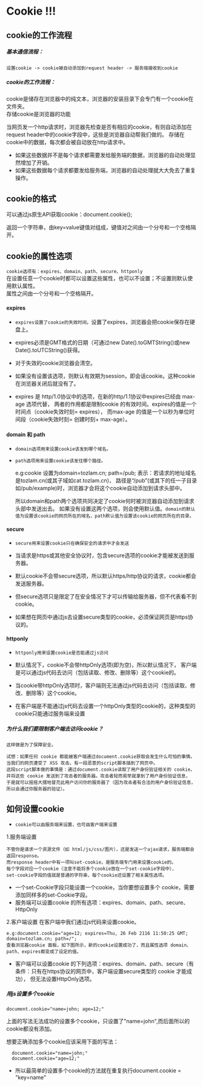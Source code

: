 # Cookie !!!
## cookie的工作流程
##### 基本通信流程：
 
    设置cookie -> cookie被自动添加到request header -> 服务端接收到cookie
 

##### cookie的工作流程：
  
  cookie是储存在浏览器中的纯文本，浏览器的安装目录下会专门有一个cookie在文件夹。<br>存储cookie是浏览器的功能
  
  当网页发一个http请求时，浏览器先检查是否有相应的cookie，有则自动添加在request header中的cookie字段中，这些是浏览器自动帮我们做的。
  存储在cookie中的数据，每次都会被自动放在http请求中。
  - 如果这些数据并不是每个请求都需要发给服务端的数据，浏览器的自动处理显然增加了开销。
  - 如果这些数据每个请求都要发给服务端，浏览器的自动处理就大大免去了重复操作。
  ## cookie的格式
  可以通过js原生API获取cookie：document.cookie();
  
  返回一个字符串，由key=value键值对组成，键值对之间由一个分号和一个空格隔开。
  
  ## cookie的属性选项
  `cookie选项有：expires、domain、path、secure、httponly`
  <br>在设置任意一个cookie时都可以设置这些属性，也可以不设置；不设置则默认使用默认属性。<br>属性之间由一个分号和一个空格隔开。
  
#### expires
- `expires设置了cookie的失效时间。`设置了expires，浏览器会把cookie保存在硬盘上。
- expires必须是GMT格式的日期（可通过new Date().toGMTString()或new Date().toUTCString()获得。

- 对于失效的cookie浏览器会清空。
- 如果没有设置该选项，则默认有效期为session，即会话cookie。这种cookie在浏览器关闭后就没有了。

- expires 是 http/1.0协议中的选项，在新的http/1.1协议中expires已经由 max-age 选项代替，
两者的作用都是限制cookie 的有效时间。expires的值是一个时间点（cookie失效时刻= expires），
而max-age 的值是一个以秒为单位时间段（cookie失效时刻= 创建时刻+ max-age）。

#### domain 和 path
- `domain选项用来设置cookie该发到哪个域名。`<br>

- `path选项用来设置cookie该发往哪个路径。`

    e.g:cookie 设置为domain=tozlam.cn; path=/pub; 
    表示：若请求的地址域名是tozlam.cn(或其子域如cat.tozlam.cn)，
    路径是“/pub”(或其下的任一子目录如/pub/example)时，浏览器才会将这个cookie自动添加到请求头部中。
    
  所以domain和path两个选项共同决定了cookie何时被浏览器自动添加到请求头部中发送出去。 如果没有设置这两个选项，则会使用默认值。`domain的默认值为设置该cookie的网页所在的域名，path默认值为设置该cookie的网页所在的目录。`
  
#### secure 
- `secure用来设置cookie只在确保安全的请求中才会发送`
  
- 当请求是https或其他安全协议时，包含secure选项的cookie才能被发送到服务器。
- 默认cookie不会带secure选项，所以默认https/http协议的请求，cookie都会发送服务器。
- 但secure选项只是限定了在安全情况下才可以传输给服务器，但不代表看不到cookie。

- 如果想在网页中通过js去设置secure类型的cookie，必须保证网页是https协议的。

#### httponly
- `httponly用来设置cookie是否能通过js访问`

- 默认情况下，cookie不会带httpOnly选项(即为空)，所以默认情况下，
客户端是可以通过js代码去访问（包括读取、修改、删除等）这个cookie的。
- 当cookie带httpOnly选项时，客户端则无法通过js代码去访问（包括读取、修改、删除等）这个cookie。

- 在客户端是不能通过js代码去设置一个httpOnly类型的cookie的，这种类型的cookie只能通过服务端来设置

##### 为什么我们要限制客户端去访问cookie？
 `这样做是为了保障安全。`

    试想：如果任何 cookie 都能被客户端通过document.cookie获取会发生什么可怕的事情。
    当我们的网页遭受了 XSS 攻击，有一段恶意的script脚本插到了网页中。
    这段script脚本做的事情是：通过document.cookie读取了用户身份验证相关的 cookie，
    并将这些 cookie 发送到了攻击者的服务器。攻击者轻而易举就拿到了用户身份验证信息，
    于是就可以摇摇大摆地冒充此用户访问你的服务器了（因为攻击者有合法的用户身份验证信息，所以会通过你服务器的验证）。
    
## 如何设置cookie
- `cookie可以由服务端来设置，也可由客户端来设置`

1.服务端设置

    不管你是请求一个资源文件（如 html/js/css/图片），还是发送一个ajax请求，服务端都会返回response。
    而response header中有一项叫set-cookie，是服务端专门用来设置cookie的。
    每个字段对应一个cookie（注意不能将多个cookie放在一个set-cookie字段中），
    set-cookie字段的值就是普通的字符串，每个cookie还设置了相关属性选项。
- 一个set-Cookie字段只能设置一个cookie，当你要想设置多个 cookie，需要添加同样多的set-Cookie字段。
- 服务端可以设置cookie 的所有选项：expires、domain、path、secure、HttpOnly
    
2.客户端设置
在客户端中我们通过js代码来设置cookie。

    e.g:document.cookie="age=12; expires=Thu, 26 Feb 2116 11:50:25 GMT; domain=tozlam.cn; path=/";
    查看浏览器cookie 面板，如下图所示，新的cookie设置成功了，而且属性选项 domain、path、expires都变成了设定的值。
- 客户端可以设置cookie 的下列选项：expires、domain、path、secure（有条件：只有在https协议的网页中，客户端设置secure类型的 cookie 才能成功），
但无法设置HttpOnly选项。

##### 用js设置多个cookie
    document.cookie="name=john; age=12;"
  上面的写法无法成功的设置多个cookie，只设置了"name=john",而后面所以的cookie都没有添加。
   
   想要正确添加多个cookie应该采用下面的写法：
      
      document.cookie="name=john;"
      document.cookie="age=12;"
      
- 所以最简单的设置多个cookie的方法就在重复执行document.cookie = "key=name" 